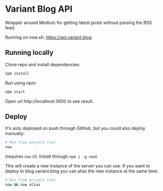 # Variant Blog API

Wrapper around Medium for getting latest posts without parsing the RSS feed.

Running on now.sh: https://api.variant.blog

## Running locally

Clone repo and install dependencies:

```sh
npm install
```

Run using npm:

```sh
npm start
```

Open url http://localhost:3000 to see result.

## Deploy

It's auto deployed on push through GitHub, but you could also deploy manually:

```sh
# Run from project root
now
```

(requires `now` cli. Install through `npm i -g now`)

This will create a new instance of the server you can use. If you want to deploy
to blog.variant.blog you can alias the new instance at the same time:

```sh
# Run from project root
now && now alias
```
